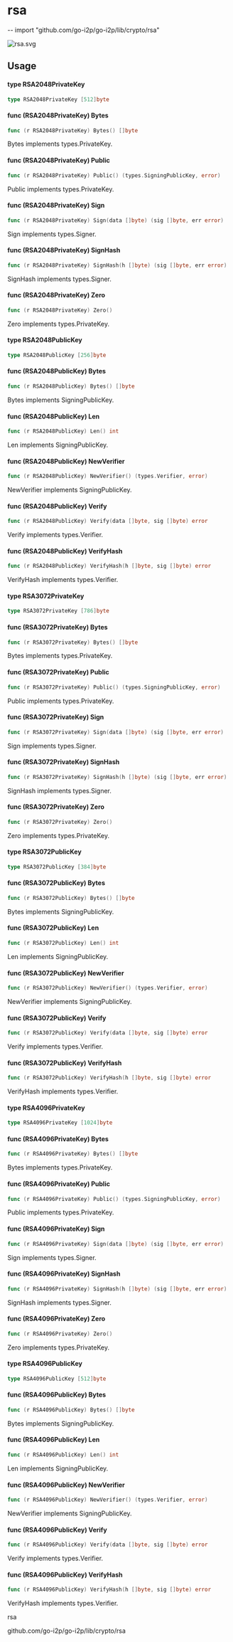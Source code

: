 # rsa
--
    import "github.com/go-i2p/go-i2p/lib/crypto/rsa"

![rsa.svg](rsa.svg)



## Usage

#### type RSA2048PrivateKey

```go
type RSA2048PrivateKey [512]byte
```


#### func (RSA2048PrivateKey) Bytes

```go
func (r RSA2048PrivateKey) Bytes() []byte
```
Bytes implements types.PrivateKey.

#### func (RSA2048PrivateKey) Public

```go
func (r RSA2048PrivateKey) Public() (types.SigningPublicKey, error)
```
Public implements types.PrivateKey.

#### func (RSA2048PrivateKey) Sign

```go
func (r RSA2048PrivateKey) Sign(data []byte) (sig []byte, err error)
```
Sign implements types.Signer.

#### func (RSA2048PrivateKey) SignHash

```go
func (r RSA2048PrivateKey) SignHash(h []byte) (sig []byte, err error)
```
SignHash implements types.Signer.

#### func (RSA2048PrivateKey) Zero

```go
func (r RSA2048PrivateKey) Zero()
```
Zero implements types.PrivateKey.

#### type RSA2048PublicKey

```go
type RSA2048PublicKey [256]byte
```


#### func (RSA2048PublicKey) Bytes

```go
func (r RSA2048PublicKey) Bytes() []byte
```
Bytes implements SigningPublicKey.

#### func (RSA2048PublicKey) Len

```go
func (r RSA2048PublicKey) Len() int
```
Len implements SigningPublicKey.

#### func (RSA2048PublicKey) NewVerifier

```go
func (r RSA2048PublicKey) NewVerifier() (types.Verifier, error)
```
NewVerifier implements SigningPublicKey.

#### func (RSA2048PublicKey) Verify

```go
func (r RSA2048PublicKey) Verify(data []byte, sig []byte) error
```
Verify implements types.Verifier.

#### func (RSA2048PublicKey) VerifyHash

```go
func (r RSA2048PublicKey) VerifyHash(h []byte, sig []byte) error
```
VerifyHash implements types.Verifier.

#### type RSA3072PrivateKey

```go
type RSA3072PrivateKey [786]byte
```


#### func (RSA3072PrivateKey) Bytes

```go
func (r RSA3072PrivateKey) Bytes() []byte
```
Bytes implements types.PrivateKey.

#### func (RSA3072PrivateKey) Public

```go
func (r RSA3072PrivateKey) Public() (types.SigningPublicKey, error)
```
Public implements types.PrivateKey.

#### func (RSA3072PrivateKey) Sign

```go
func (r RSA3072PrivateKey) Sign(data []byte) (sig []byte, err error)
```
Sign implements types.Signer.

#### func (RSA3072PrivateKey) SignHash

```go
func (r RSA3072PrivateKey) SignHash(h []byte) (sig []byte, err error)
```
SignHash implements types.Signer.

#### func (RSA3072PrivateKey) Zero

```go
func (r RSA3072PrivateKey) Zero()
```
Zero implements types.PrivateKey.

#### type RSA3072PublicKey

```go
type RSA3072PublicKey [384]byte
```


#### func (RSA3072PublicKey) Bytes

```go
func (r RSA3072PublicKey) Bytes() []byte
```
Bytes implements SigningPublicKey.

#### func (RSA3072PublicKey) Len

```go
func (r RSA3072PublicKey) Len() int
```
Len implements SigningPublicKey.

#### func (RSA3072PublicKey) NewVerifier

```go
func (r RSA3072PublicKey) NewVerifier() (types.Verifier, error)
```
NewVerifier implements SigningPublicKey.

#### func (RSA3072PublicKey) Verify

```go
func (r RSA3072PublicKey) Verify(data []byte, sig []byte) error
```
Verify implements types.Verifier.

#### func (RSA3072PublicKey) VerifyHash

```go
func (r RSA3072PublicKey) VerifyHash(h []byte, sig []byte) error
```
VerifyHash implements types.Verifier.

#### type RSA4096PrivateKey

```go
type RSA4096PrivateKey [1024]byte
```


#### func (RSA4096PrivateKey) Bytes

```go
func (r RSA4096PrivateKey) Bytes() []byte
```
Bytes implements types.PrivateKey.

#### func (RSA4096PrivateKey) Public

```go
func (r RSA4096PrivateKey) Public() (types.SigningPublicKey, error)
```
Public implements types.PrivateKey.

#### func (RSA4096PrivateKey) Sign

```go
func (r RSA4096PrivateKey) Sign(data []byte) (sig []byte, err error)
```
Sign implements types.Signer.

#### func (RSA4096PrivateKey) SignHash

```go
func (r RSA4096PrivateKey) SignHash(h []byte) (sig []byte, err error)
```
SignHash implements types.Signer.

#### func (RSA4096PrivateKey) Zero

```go
func (r RSA4096PrivateKey) Zero()
```
Zero implements types.PrivateKey.

#### type RSA4096PublicKey

```go
type RSA4096PublicKey [512]byte
```


#### func (RSA4096PublicKey) Bytes

```go
func (r RSA4096PublicKey) Bytes() []byte
```
Bytes implements SigningPublicKey.

#### func (RSA4096PublicKey) Len

```go
func (r RSA4096PublicKey) Len() int
```
Len implements SigningPublicKey.

#### func (RSA4096PublicKey) NewVerifier

```go
func (r RSA4096PublicKey) NewVerifier() (types.Verifier, error)
```
NewVerifier implements SigningPublicKey.

#### func (RSA4096PublicKey) Verify

```go
func (r RSA4096PublicKey) Verify(data []byte, sig []byte) error
```
Verify implements types.Verifier.

#### func (RSA4096PublicKey) VerifyHash

```go
func (r RSA4096PublicKey) VerifyHash(h []byte, sig []byte) error
```
VerifyHash implements types.Verifier.



rsa 

github.com/go-i2p/go-i2p/lib/crypto/rsa
